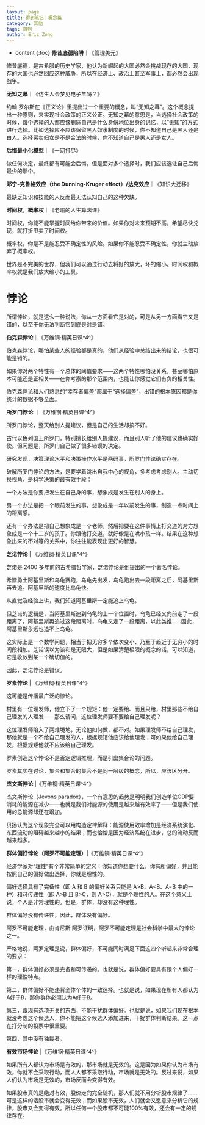 ```yaml
---
layout: page
title: 得到笔记：概念篇
category: 其他
tags: 得到
author: Eric Zong
---
```


* content
{:toc}
**修昔底德陷阱**｜《管理美元》

修昔底德，是古希腊的历史学家，他认为新崛起的大国必然会挑战现存的大国，现存的大国也必然回应这种威胁，所以在经济上、政治上甚至军事上，都必然会出现战争。

**无知之幕**｜《仿生人会梦见电子羊吗？》

约翰·罗尔斯在《正义论》里提出过一个重要的概念，叫“无知之幕”。这个概念提出一种原则，来实现社会政策的正义公正。无知之幕的意思是，当选择社会政策的时候，每个选择的人都应该删除自己是什么身份地位出身的记忆，以“无知”的方式进行选择。比如选择应不应该保留黑人奴隶制度的时候，你不知道自己是黑人还是白人。选择买卖妇女是不是合法的时候，你不知道自己是男人还是女人。

**后悔最小化模型**｜《一网打尽》

做任何决定，最终都有可能会后悔，但是面对多个选择时，我们应该选让自己后悔最少的那个。

**邓宁-克鲁格效应（the Dunning-Kruger effect）/达克效应**｜《知识大迁移》

最缺乏知识和技能的人反而最无法认知自己的这种欠缺。

**时间权，概率权**｜《老喻的人生算法课》

时间权，你能不能掌握时间给你带来的价值。如果你对未来预期不高，希望尽快兑现，就打折甩卖了时间权。

概率权，你是不是能忍受不确定性的风险。如果你不能忍受不确定性，你就主动放弃了概率权。

世界是不完美的世界，但我们可以通过行动去将好的放大，坏的缩小。时间权和概率权就是我们放大缩小的工具。

# 悖论

所谓悖论，就是这么一种说法，你从一方面看它是对的，可是从另一方面看它又是错的，以至于你无法判断它到底是对是错。

**伯克森悖论**｜《万维钢·精英日课^4^》

伯克森悖论，哪怕某些人的经验都是真的，他们从经验中总结出来的结论，也很可能是错的。

如果你对两个特性有一个总体的阈值要求——这两个特性哪怕没关系，甚至哪怕原本可能还是正相关——在你考察的那个范围内，也能让你感觉它们有负的相关性。

伯克森悖论和人们熟悉的“幸存者偏差”都属于“选择偏差”，出错的根本原因都是你统计的数据不够全面。

**所罗门悖论** ｜《万维钢·精英日课^4^》

所罗门悖论，整天给别人提建议，但是自己的生活却搞不好。

古代以色列国王所罗门，特别擅长给别人提建议，而且别人听了他的建议也确实好使。但问题是，所罗门自己做了很多错误的决定。

研究发现，决策理论水平和决策操作水平是两码事，所罗门悖论确实存在。

破解所罗门悖论的方法，是要学着跳出自我中心的视角，多考虑考虑别人。主动切换视角，是科学决策的最有效手段：

一个方法是你要把发生在自己身的事，想象成是发生在别人的身上。

另一个办法是把一个眼前发生的事，想象成是一年以前发生的事，制造一点时间上的距离感。

还有一个办法是把自己想象成是一个老师，然后把要在这件事情上打交道的对方想象成是一个十二岁的孩子。你跟他打交道，就好像是在哄小孩一样。结果在这种想象出来的不对等的关系中，你往往能表现出更好的智慧。

**芝诺悖论** | 《万维钢·精英日课^4^》

芝诺是 2400 多年前的古希腊哲学家，芝诺悖论是他提出的一个著名悖论。

希腊勇士阿基里斯和乌龟赛跑，乌龟先出发，乌龟跑出去一段距离之后，阿基里斯再去追。阿基里斯的速度比乌龟快。

从直觉及经验上讲，我们知道阿基里斯一定能追上乌龟。

但芝诺的逻辑是，当阿基里斯追到乌龟的上一个位置时，乌龟已经又向前走了一段距离了，阿基里斯再追过这段距离时，乌龟又走了一段距离，以此类推……因此，阿基里斯永远也追不上乌龟。

这实际上是一个数学问题，相当于把无穷多个依次变小、乃至于趋近于无穷小的时间段相加。芝诺误以为该和是无限大，但是如果清楚极限的概念的话，可以知道，它是收敛到某一个确切值的。

因此，芝诺悖论是错误。

**罗素悖论** | 《万维钢·精英日课^4^》

这可能是传播最广泛的悖论。

村里有一位理发师，他立下了一个规矩：他一定要给、而且只给，村里那些不给自己理发的人理发——那么请问，这位理发师要不要给自己理发呢？

这位理发师陷入了两难境地，无论他如何做，都不对。如果理发师不给自己理发，那他就是一个不给自己理发的人，根据规矩他应该给他理发；可如果他给自己理发，根据规矩他就不应该给自己理发。

罗素创造这个悖论不是否定逻辑推理，而是引出集合论的问题。

罗素其实在讨论，集合和集合的集合不是同一层级的概念，所以，应该区分开。

**杰文斯悖论** |《万维钢·精英日课^4^》

杰文斯悖论（Jevons paradox），一个有意思的趋势是明明我们创造单位GDP要消耗的能源在减少——也就是我们对能源的使用是越来越有效率了——但是我们使用的总能源却还在增加。

贝扬认为这个现象完全可以用构造定律解释：能源使用效率增加是经济系统演化、东西流动的阻碍越来越小的结果；而也恰恰是因为经济系统在进步，总的流动反而越来越多。

**群体偏好悖论（阿罗不可能定理）**|《万维钢·精英日课^4^》

经济学家对“理性”有个非常简单的定义：你知道你想要什么，你有所偏好，并且能按照自己的偏好做出选择，你就是理性的。

偏好选择具有了完备性（即 A 和 B 的偏好关系只能是 A>B、A<B、A=B 中的一种）和可传递性（即 A>B 且 B>C，则 A>C），就是个理性的人。在这个意义上说，个人是非常理性的。但是，群体，却没有这种理性。

群体偏好没有传递性，因此，群体没有偏好。

阿罗不可能定理，由肯尼斯·阿罗证明，阿罗不可能定理是社会科学中最大的悖论之一。

严格地说，阿罗定理是说，群体偏好，不可能同时满足下面这四个听起来非常合理的要求：

第一，群体偏好必须是完备和可传递的。也就是说，群体偏好要具有跟个人偏好一样的理性特点。

第二，群体偏好不能违背全体个体的一致选择。也就是说，如果现在所有人都认为A好于B，那你群体必须认为A好于B。

第三，跟现有选项无关的东西，不能干扰群体偏好。也就是说，如果我们现在根本就没考虑这个候选人，你不能把这个候选人添加进来，干扰群体判断结果。这一点在打分制的投票中很重要。

第四，其中没有独裁者。

**有效市场悖论** |《万维钢·精英日课^4^》

如果所有人都认为市场是有效的，那市场就是无效的。这是因为如果你认为市场有效，你就不会采取行动，而人人都不采取行动，市场就是无效的。反过来说，如果人们认为市场是无效的，市场反而会变得有效。

如果股市真的是绝对有效，股价走向完全随机，那人们就不用分析股市规律了……可是这样的话股市就会变得无效；而如果股市无效，人们就会又愿意来分析它的规律，股市又会变得有效。所以任何一个股市都不可能100%有效，还会有一定的规律存在。